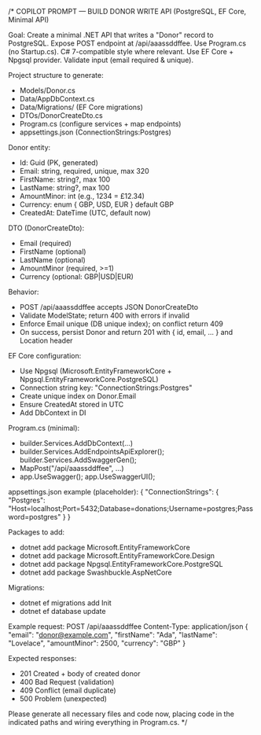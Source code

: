 /*
COPILOT PROMPT — BUILD DONOR WRITE API (PostgreSQL, EF Core, Minimal API)

Goal:
Create a minimal .NET API that writes a "Donor" record to PostgreSQL.
Expose POST endpoint at /api/aaassddffee.
Use Program.cs (no Startup.cs). C# 7-compatible style where relevant.
Use EF Core + Npgsql provider. Validate input (email required & unique).

Project structure to generate:
- Models/Donor.cs
- Data/AppDbContext.cs
- Data/Migrations/ (EF Core migrations)
- DTOs/DonorCreateDto.cs
- Program.cs (configure services + map endpoints)
- appsettings.json (ConnectionStrings:Postgres)

Donor entity:
- Id: Guid (PK, generated)
- Email: string, required, unique, max 320
- FirstName: string?, max 100
- LastName: string?, max 100
- AmountMinor: int (e.g., 1234 = £12.34)
- Currency: enum { GBP, USD, EUR } default GBP
- CreatedAt: DateTime (UTC, default now)

DTO (DonorCreateDto):
- Email (required)
- FirstName (optional)
- LastName (optional)
- AmountMinor (required, >=1)
- Currency (optional: GBP|USD|EUR)

Behavior:
- POST /api/aaassddffee accepts JSON DonorCreateDto
- Validate ModelState; return 400 with errors if invalid
- Enforce Email unique (DB unique index); on conflict return 409
- On success, persist Donor and return 201 with { id, email, ... } and Location header

EF Core configuration:
- Use Npgsql (Microsoft.EntityFrameworkCore + Npgsql.EntityFrameworkCore.PostgreSQL)
- Connection string key: "ConnectionStrings:Postgres"
- Create unique index on Donor.Email
- Ensure CreatedAt stored in UTC
- Add DbContext in DI

Program.cs (minimal):
- builder.Services.AddDbContext<AppDbContext>(…)
- builder.Services.AddEndpointsApiExplorer(); builder.Services.AddSwaggerGen();
- MapPost("/api/aaassddffee", …)
- app.UseSwagger(); app.UseSwaggerUI();

appsettings.json example (placeholder):
{
  "ConnectionStrings": {
    "Postgres": "Host=localhost;Port=5432;Database=donations;Username=postgres;Password=postgres"
  }
}

Packages to add:
- dotnet add package Microsoft.EntityFrameworkCore
- dotnet add package Microsoft.EntityFrameworkCore.Design
- dotnet add package Npgsql.EntityFrameworkCore.PostgreSQL
- dotnet add package Swashbuckle.AspNetCore

Migrations:
- dotnet ef migrations add Init
- dotnet ef database update

Example request:
POST /api/aaassddffee
Content-Type: application/json
{
  "email": "donor@example.com",
  "firstName": "Ada",
  "lastName": "Lovelace",
  "amountMinor": 2500,
  "currency": "GBP"
}

Expected responses:
- 201 Created + body of created donor
- 400 Bad Request (validation)
- 409 Conflict (email duplicate)
- 500 Problem (unexpected)

Please generate all necessary files and code now, placing code in the indicated paths and wiring everything in Program.cs.
*/
